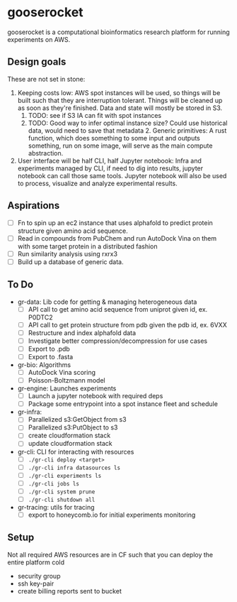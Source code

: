 # gooserocket

gooserocket is a computational bioinformatics research platform for running experiments on AWS.

## Design goals

These are not set in stone:

1. Keeping costs low: AWS spot instances will be used, so things will be built such that they are interruption tolerant. Things will be cleaned up as soon as they're finished. Data and state will mostly be stored in S3.
    1. TODO: see if S3 IA can fit with spot instances
    2. TODO: Good way to infer optimal instance size? Could use historical data, would need to save that metadata 2. Generic primitives: A rust function, which does something to some input and outputs something, run on some image, will serve as the main compute abstraction.
3. User interface will be half CLI, half Jupyter notebook: Infra and experiments managed by CLI, if need to dig into results, jupyter notebook can call those same tools. Jupyter notebook will also be used to process, visualize and analyze experimental results.

## Aspirations

- [ ] Fn to spin up an ec2 instance that uses alphafold to predict protein structure given amino acid sequence.
- [ ] Read in compounds from PubChem and run AutoDock Vina on them with some target protein in a distributed fashion
- [ ] Run similarity analysis using rxrx3
- [ ] Build up a database of generic data.

## To Do

- gr-data: Lib code for getting & managing heterogeneous data
    * [ ] API call to get amino acid sequence from uniprot given id, ex. P0DTC2
    * [ ] API call to get protein structure from pdb given the pdb id, ex. 6VXX
    * [ ] Restructure and index alphafold data
    * [ ] Investigate better compression/decompression for use cases
    * [ ] Export to .pdb
    * [ ] Export to .fasta
- gr-bio: Algorithms
    * [ ] AutoDock Vina scoring
    * [ ] Poisson-Boltzmann model
- gr-engine: Launches experiments
    * [ ] Launch a jupyter notebook with required deps
    * [ ] Package some entrypoint into a spot instance fleet and schedule
- gr-infra:
    * [ ] Parallelized s3:GetObject from s3
    * [ ] Parallelized s3:PutObject to s3
    * [ ] create cloudformation stack
    * [ ] update cloudformation stack
- gr-cli: CLI for interacting with resources
    * [ ] `./gr-cli deploy <target>`
    * [ ] `./gr-cli infra datasources ls`
    * [ ] `./gr-cli experiments ls`
    * [ ] `./gr-cli jobs ls`
    * [ ] `./gr-cli system prune`
    * [ ] `./gr-cli shutdown all`
- gr-tracing: utils for tracing
    * [ ] export to honeycomb.io for initial experiments monitoring

## Setup

Not all required AWS resources are in CF such that you can deploy the entire platform cold

- security group
- ssh key-pair
- create billing reports sent to bucket
